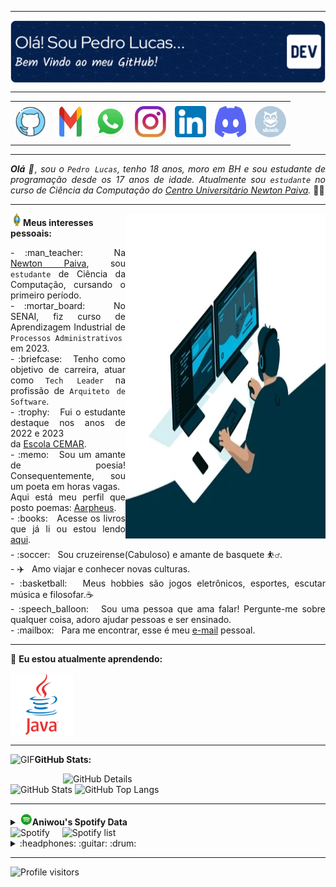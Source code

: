 -----

<div>
<img align="center" alt="Header" src="https://github.com/Pedro-Ani-Lucas/Pedro-Ani-Lucas/blob/main/img/github-header-image.png?raw=true"/>
</div>

-----

<div align="center">
<table>
<tr>
 <td align="center" colspan="11"></td>
</tr> 
<tr>
<td><a href="https://github.com/Pedro-Ani-Lucas" target="_blank"><img src="https://github.com/Pedro-Ani-Lucas/Pedro-Ani-Lucas/blob/main/img/github4.png?raw=true" width="50px" height="50px"/></a>
</td>
</td>
<td><a href="mailto:aniwoucontato@gmail.com" target="_blank"><img src="https://github.com/Pedro-Ani-Lucas/Pedro-Ani-Lucas/blob/main/img/gmail2.png?raw=true" width="50px" height="50px"/></a>
</td>
<td><a href="https://wa.me/5531995990661" target="_blank"><img src="https://github.com/Pedro-Ani-Lucas/Pedro-Ani-Lucas/blob/main/img/wpp2.png?raw=true" width="50px" height="50px"/></a>
</td>
<td><a href="https://www.instagram.com/pedro_lucas_ani/" target="_blank"><img src="https://github.com/Pedro-Ani-Lucas/Pedro-Ani-Lucas/blob/main/img/insta2.png?raw=true" width="50px" height="50px"/></a>
</td>
<td><a href="https://www.linkedin.com/in/www.linkedin.com/in/pedrolucaspereira22/" target="_blank"><img src="https://github.com/Pedro-Ani-Lucas/Pedro-Ani-Lucas/blob/main/img/linkedin2.png?raw=true" width="50px" height="50px"/></a>
</td>
</td>
<td><a href="https://discordapp.com/users/262388933873238025" target="_blank"><img src="https://github.com/Pedro-Ani-Lucas/Pedro-Ani-Lucas/blob/main/img/discord2.png?raw=true" width="50px" height="50px"/></a>
</td>
<td><a href="https://www.skoob.com.br/perfil/Pedro4301" target="_blank"><img src="https://github.com/Pedro-Ani-Lucas/Pedro-Ani-Lucas/blob/main/img/skoob2.png?raw=true" width="50px" height="50px"/></a>
</td>
</td>
</td>
</tr>
<tr>
 <td align="center" colspan="11"></td>
</tr> 
</table>

</div>
<div align="justify">

-----
 
 <i><b>Olá</b> :wave:, sou o <code>Pedro Lucas</code>, tenho 18 anos, moro em BH e sou estudante de programação desde os 17 anos de idade. Atualmente sou <code>estudante</code> no curso de Ciência da Computação do <a href="https://newtonpaiva.br/" target="_blank">Centro Universitário Newton Paiva</a>.</i> :man_teacher:<br />
</div>


-----

<div>
<div>
<img align="right" alt="GIF" src="https://github.com/Pedro-Ani-Lucas/Pedro-Ani-Lucas/blob/main/img/dev.gif?raw=true" width="320px" height="520px"/>
</div>

<img height="20" alt="GIF" src="https://github.com/Pedro-Ani-Lucas/Pedro-Ani-Lucas/blob/main/img/soulgem.gif?raw=true"/><b>Meus interesses pessoais:</b>

<div align="justify">
<p> 
- :man_teacher: &nbsp; Na <a href="https://newtonpaiva.br/" target="_blank">Newton Paiva</a>, sou <code>estudante</code> de Ciência da Computação, cursando o primeiro período.<br/>
- :mortar_board: &nbsp; No SENAI, fiz curso de Aprendizagem Industrial de <code>Processos Administrativos</code> <br/>em 2023.<br/>
- :briefcase: &nbsp; Tenho como objetivo de carreira, atuar como <code>Tech Leader</code> na profissão de <code>Arquiteto de Software</code>.<br />
- :trophy: &nbsp; Fui o estudante destaque nos anos de 2022 e 2023<br /> da <a href="https://www.cemarescola.com.br" target="_blank">Escola CEMAR</a>.<br />
- :memo: &nbsp; Sou um amante de poesia! Consequentemente, sou um poeta em horas vagas.<br />Aqui está meu perfil que posto poemas: <a href="https://www.instagram.com/aarpheus/" target="_blank">Aarpheus</a>.<br />
- :books: &nbsp; Acesse os livros que já li ou estou lendo <a href="https://www.skoob.com.br/perfil/PedroLucasAni" target="_blank">aqui</a>.<br />
- :soccer: &nbsp; Sou cruzeirense(Cabuloso) e amante de basquete ⛹️‍♂️.<br />
- ✈️ &nbsp; Amo viajar e conhecer novas culturas.<br/>
- :basketball: &nbsp; Meus hobbies são jogos eletrônicos, esportes, escutar música e filosofar.☕<br />
- :speech_balloon: &nbsp; Sou uma pessoa que ama falar! Pergunte-me sobre qualquer coisa, adoro ajudar pessoas e ser ensinado.<br />
- :mailbox: &nbsp; Para me encontrar, esse é meu <a href="mailto:aniwoucontato@gmail.com" target="_blank">e-mail</a> pessoal.<br />
</p>
</div>

-----
 
 </div>
        <div id="learning" style="margin-bottom: 15px;">
            <p>🌱 <b>Eu estou atualmente aprendendo:</b> </p>
            <p>
                <img align="center" width="100px"
                    src="https://github.com/Pedro-Ani-Lucas/Pedro-Ani-Lucas/blob/main/img/java.png" />
            </p>
        </div>

-----
<img height="20" alt="GIF" src="https://github.com/joaopauloaramuni/joaopauloaramuni/blob/main/img/graphic.gif?raw=true"/><b>GitHub Stats:</b>

<div>
<img align="right" alt="GitHub Details" width="420px" src="http://github-profile-summary-cards.vercel.app/api/cards/profile-details?username=Pedro-Ani-Lucas&theme=github_dark"/>
<!--- <img alt="GitHub Commits" width="200px" src="http://github-profile-summary-cards.vercel.app/api/cards/productive-time?username=Pedro-Ani-Lucas&theme=github_dark"/> -->
<img alt="GitHub Stats" width="200px" src="http://github-profile-summary-cards.vercel.app/api/cards/stats?username=Pedro-Ani-Lucas&theme=github_dark"/>
<img alt="GitHub Top Langs" width="200px" src="http://github-profile-summary-cards.vercel.app/api/cards/repos-per-language?username=Pedro-Ani-Lucas&theme=github_dark"/>
</div>

-----

<div>
<div>
<details>
<summary><img height="20" alt="GIF" src="https://github.com/Pedro-Ani-Lucas/Pedro-Ani-Lucas/blob/main/img/spotify.gif?raw=true"/><b>Aniwou's Spotify Data</b></summary>
<img src="https://data-card-for-spotify.herokuapp.com/api/card?user_id=yr1ag4o202hycq90jcswbew5n" alt="Data Card for Spotify">
</details>
</div>
<div>
<img alt="Spotify" width="200px" height="270px" src="https://spotify-github-profile.vercel.app/api/view?uid=yr1ag4o202hycq90jcswbew5n&cover_image=true&theme=default"/> &nbsp; &nbsp; 
<img alt="Spotify list" width="200px" height="270px" src="https://spotify-recently-played-readme.vercel.app/api?user=yr1ag4o202hycq90jcswbew5n&count=10"/>
</div>
<div>
<details>
<summary>:headphones: :guitar: :drum:</summary>

[Charlie Brown Jr. - Céu Azul Ao Vivo - Chegou Quem Faltava](https://github.com/joaopauloaramuni/joaopauloaramuni/assets/58268075/c6568311-54c8-4c00-aced-26aacd69f8a1)

</details>
</div>
</div>

-----

<img alt="Profile visitors" src="https://komarev.com/ghpvc/?username=Pedro-Ani-Lucas"/>
